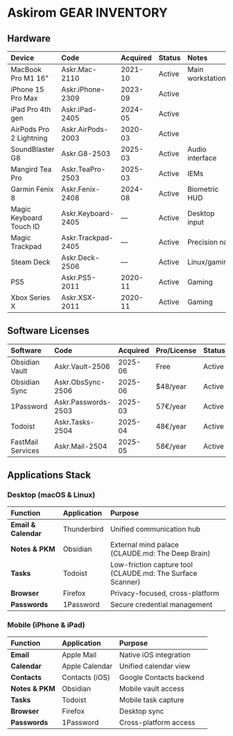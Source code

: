 # Askirom GEAR INVENTORY

## Hardware
| Device                  | Code               | Acquired | Status | Notes            |
| :---------------------- | :----------------- | :------- | :----- | :--------------- |
| MacBook Pro M1 16"      | Askr.Mac-2110      | 2021-10  | Active | Main workstation |
| iPhone 15 Pro Max       | Askr.iPhone-2309   | 2023-09  | Active |                  |
| iPad Pro 4th gen        | Askr.iPad-2405     | 2024-05  | Active |                  |
| AirPods Pro 2 Lightning | Askr.AirPods-2003  | 2020-03  | Active |                  |
| SoundBlaster G8         | Askr.G8-2503       | 2025-03  | Active | Audio interface  |
| Mangird Tea Pro         | Askr.TeaPro-2503   | 2025-03  | Active | IEMs             |
| Garmin Fenix 8          | Askr.Fenix-2408    | 2024-08  | Active | Biometric HUD    |
| Magic Keyboard Touch ID | Askr.Keyboard-2405 | —        | Active | Desktop input    |
| Magic Trackpad          | Askr.Trackpad-2405 | —        | Active | Precision nav    |
| Steam Deck              | Askr.Deck-2506     | —        | Active | Linux/gaming     |
| PS5                     | Askr.PS5-2011      | 2020-11  | Active | Gaming           |
| Xbox Series X           | Askr.XSX-2011      | 2020-11  | Active | Gaming           |

## Software Licenses
| Software          | Code                | Acquired | Pro/License | Status | Renewal    |
| :---------------- | :------------------ | :------- | :---------- | :----- | :--------- |
| Obsidian Vault    | Askr.Vault-2506     | 2025-06  | Free        | Active | —          |
| Obsidian Sync     | Askr.ObsSync-2506   | 2025-06  | $48/year    | Active | 30.06.2025 |
| 1Password         | Askr.Passwords-2503 | 2025-03  | 57€/year    | Active | 22.04.2026 |
| Todoist           | Askr.Tasks-2504     | 2025-04  | 48€/year    | Active | 13.04.2026 |
| FastMail Services | Askr.Mail-2504      | 2025-05  | 58€/year    | Active | 04.05.2028 |

## Applications Stack

### Desktop (macOS & Linux)
| Function | Application | Purpose |
|:---|:---|:---|
| **Email & Calendar** | Thunderbird | Unified communication hub |
| **Notes & PKM** | Obsidian | External mind palace (CLAUDE.md: The Deep Brain) |
| **Tasks** | Todoist | Low-friction capture tool (CLAUDE.md: The Surface Scanner) |
| **Browser** | Firefox | Privacy-focused, cross-platform |
| **Passwords** | 1Password | Secure credential management |

### Mobile (iPhone & iPad)
| Function | Application | Purpose |
|:---|:---|:---|
| **Email** | Apple Mail | Native iOS integration |
| **Calendar** | Apple Calendar | Unified calendar view |
| **Contacts** | Contacts (iOS) | Google Contacts backend |
| **Notes & PKM** | Obsidian | Mobile vault access |
| **Tasks** | Todoist | Mobile task capture |
| **Browser** | Firefox | Desktop sync |
| **Passwords** | 1Password | Cross-platform access |
